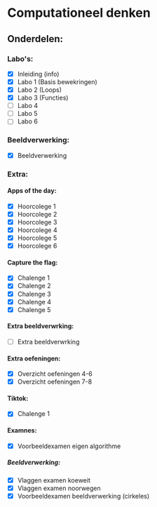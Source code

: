 # Computationeel denken
## Onderdelen:
### Labo's:
- [x] Inleiding (info)
- [x] Labo 1 (Basis bewekringen)
- [x] Labo 2 (Loops)
- [x] Labo 3 (Functies)
- [ ] Labo 4
- [ ] Labo 5
- [ ] Labo 6

### Beeldverwerking:
- [x] Beeldverwerking

### Extra:
#### Apps of the day:
- [x] Hoorcolege 1
- [x] Hoorcolege 2
- [x] Hoorcolege 3
- [x] Hoorcolege 4
- [x] Hoorcolege 5
- [x] Hoorcolege 6

#### Capture the flag:
- [x] Chalenge 1
- [x] Chalenge 2
- [x] Chalenge 3
- [x] Chalenge 4
- [x] Chalenge 5

#### Extra beeldverwrking:
- [ ] Extra beeldverwrking

#### Extra oefeningen:
- [x] Overzicht oefeningen 4-6
- [x] Overzicht oefeningen 7-8

#### Tiktok:
- [x] Chalenge 1

#### Examnes:
- [x] Voorbeeldexamen eigen algorithme

##### Beeldverwerking:
- [x] Vlaggen examen koeweit
- [x] Vlaggen examen noorwegen
- [x] Voorbeeldexamen beeldverwerking (cirkeles)
